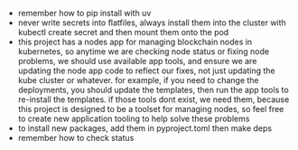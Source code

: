 - remember how to pip install with uv
- never write secrets into flatfiles, always install them into the cluster with kubectl create secret and then mount them onto the pod
- this project has a nodes app for managing blockchain nodes in kubernetes, so anytime we are checking node status or fixing node problems, we should use available app tools, and ensure we are updating the node app code to reflect our fixes, not just updating the kube cluster or whatever. for example, if you need to change the deployments, you should update the templates, then run the app tools to re-install the templates. if those tools dont exist, we need them, because this project is designed to be a toolset for managing nodes, so feel free to create new application tooling to help solve these problems
- to install new packages, add them in pyproject.toml then make deps
- remember how to check status